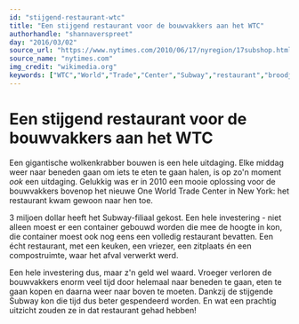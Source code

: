 ```yaml
---
id: "stijgend-restaurant-wtc"
title: "Een stijgend restaurant voor de bouwvakkers aan het WTC"
authorhandle: "shannaverspreet"
day: "2016/03/02"
source_url: "https://www.nytimes.com/2010/06/17/nyregion/17subshop.html?_r=0"
source_name: "nytimes.com"
img_credit: "wikimedia.org"
keywords: ["WTC","World","Trade","Center","Subway","restaurant","broodjes","broodjesbar","bouwvakkers","bouw","stijgt","hoogte","hoog"]
---
```

# Een stijgend restaurant voor de bouwvakkers aan het WTC
Een gigantische wolkenkrabber bouwen is een hele uitdaging. Elke middag weer naar beneden gaan om iets te eten te gaan halen, is op zo'n moment _ook_ een uitdaging. Gelukkig was er in 2010 een mooie oplossing voor de bouwvakkers bovenop het nieuwe One World Trade Center in New York: het restaurant kwam gewoon naar hen toe.

3 miljoen dollar heeft het Subway-filiaal gekost. Een hele investering - niet alleen moest er een container gebouwd worden die mee de hoogte in kon, die container moest ook nog eens een volledig restaurant bevatten. Een écht restaurant, met een keuken, een vriezer, een zitplaats én een compostruimte, waar het afval verwerkt werd.

Een hele investering dus, maar z'n geld wel waard. Vroeger verloren de bouwvakkers enorm veel tijd door helemaal naar beneden te gaan, eten te gaan kopen en daarna weer naar boven te moeten. Dankzij de stijgende Subway kon die tijd dus beter gespendeerd worden. En wat een prachtig uitzicht zouden ze in dat restaurant gehad hebben!